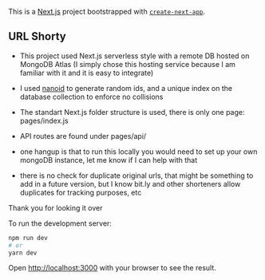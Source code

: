 This is a [Next.js](https://nextjs.org/) project bootstrapped with [`create-next-app`](https://github.com/vercel/next.js/tree/canary/packages/create-next-app).

## URL Shorty

- This project used Next.js serverless style with a remote DB hosted on MongoDB Atlas (I simply chose this hosting service because I am familiar with it and it is easy to integrate)

- I used [nanoid](https://github.com/ai/nanoid) to generate random ids, and a unique index on the database collection to enforce no collisions

- The standart Next.js folder structure is used, there is only one page: pages/index.js

- API routes are found under pages/api/

- one hangup is that to run this locally you would need to set up your own mongoDB instance, let me know if I can help with that

- there is no check for duplicate original urls, that might be something to add in a future version, but I know bit.ly and other shorteners allow duplicates for tracking purposes, etc

Thank you for looking it over

To run the development server:

```bash
npm run dev
# or
yarn dev
```

Open [http://localhost:3000](http://localhost:3000) with your browser to see the result.

